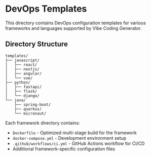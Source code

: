 # DevOps Templates

This directory contains DevOps configuration templates for various frameworks and languages supported by Vibe Coding Generator.

## Directory Structure

```
templates/
├── javascript/
│   ├── react/
│   ├── nextjs/
│   ├── angular/
│   └── vue/
├── python/
│   ├── fastapi/
│   ├── flask/
│   └── django/
└── java/
    ├── spring-boot/
    ├── quarkus/
    └── micronaut/
```

Each framework directory contains:
- `Dockerfile` - Optimized multi-stage build for the framework
- `docker-compose.yml` - Development environment setup
- `.github/workflows/ci.yml` - GitHub Actions workflow for CI/CD
- Additional framework-specific configuration files
